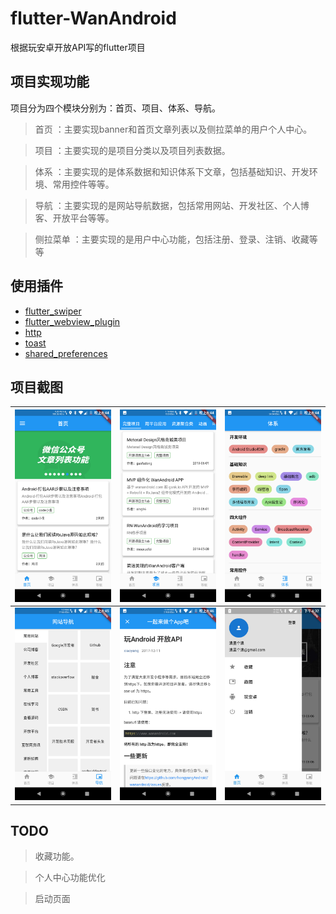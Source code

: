 # flutter-WanAndroid

根据玩安卓开放API写的flutter项目

## 项目实现功能

项目分为四个模块分别为：首页、项目、体系、导航。

> 首页 ：主要实现banner和首页文章列表以及侧拉菜单的用户个人中心。

> 项目 ：主要实现的是项目分类以及项目列表数据。
 
> 体系 ：主要实现的是体系数据和知识体系下文章，包括基础知识、开发环境、常用控件等等。
 
> 导航 ：主要实现的是网站导航数据，包括常用网站、开发社区、个人博客、开放平台等等。

> 侧拉菜单 ：主要实现的是用户中心功能，包括注册、登录、注销、收藏等等

## 使用插件

- [flutter_swiper](https://pub.dev/packages/flutter_swiper)
- [flutter_webview_plugin](https://pub.dev/packages/flutter_webview_plugin)
- [http](https://pub.dev/packages/http)
- [toast](https://pub.dev/packages/toast)
- [shared_preferences](https://pub.dev/packages/shared_preferences)


## 项目截图

![](source/img/首页.png) |![](source/img/项目.png) | ![](source/img/体系.png) 
:-------------------------:|:-------------------------:|:-------------------------:
![](source/img/导航.png) |![](source/img/h5.png) | ![](source/img/drawer.png) 


## TODO


>  收藏功能。

>  个人中心功能优化

>  启动页面


